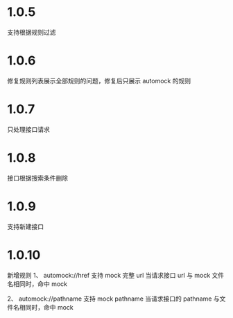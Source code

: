 # 1.0.5

支持根据规则过滤

# 1.0.6

修复规则列表展示全部规则的问题，修复后只展示 automock 的规则

# 1.0.7

只处理接口请求

# 1.0.8

接口根据搜索条件删除

# 1.0.9

支持新建接口

# 1.0.10

新增规则
1、 automock://href
支持 mock 完整 url
当请求接口 url 与 mock 文件名相同时，命中 mock

2、 automock://pathname
支持 mock pathname
当请求接口的 pathname 与文件名相同时，命中 mock
